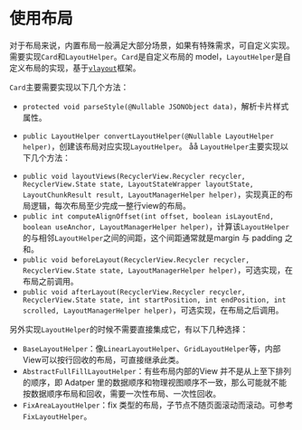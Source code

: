 <h1 class="page__title" itemprop="headline">使用布局
</h1>
<p>对于布局来说，内置布局一般满足大部分场景，如果有特殊需求，可自定义实现。需要实现<code class="highlighter-rouge">Card</code>和<code class="highlighter-rouge">LayoutHelper</code>。<code class="highlighter-rouge">Card</code>是自定义布局的 model，<code class="highlighter-rouge">LayoutHelper</code>是自定义布局的实现，基于<a href="https://github.com/alibaba/vlayout"><code class="highlighter-rouge">vlayout</code></a>框架。</p>

<p><code class="highlighter-rouge">Card</code>主要需要实现以下几个方法：</p>

<ul>
  <li>
    <p><code class="highlighter-rouge">protected void parseStyle(@Nullable JSONObject data)</code>，解析卡片样式属性。</p>
  </li>
  <li>
    <p><code class="highlighter-rouge">public LayoutHelper convertLayoutHelper(@Nullable LayoutHelper helper)</code>，创建该布局对应实现<code class="highlighter-rouge">LayoutHelper</code>。
åå
<code class="highlighter-rouge">LayoutHelper</code>主要实现以下几个方法：</p>
  </li>
  <li><code class="highlighter-rouge">public void layoutViews(RecyclerView.Recycler recycler, RecyclerView.State state, LayoutStateWrapper layoutState, LayoutChunkResult result, LayoutManagerHelper helper)</code>，实现真正的布局逻辑，每次布局至少完成一整行view的布局。</li>
  <li><code class="highlighter-rouge">public int computeAlignOffset(int offset, boolean isLayoutEnd, boolean useAnchor, LayoutManagerHelper helper)</code>，计算该<code class="highlighter-rouge">LayoutHelper</code>的与相邻<code class="highlighter-rouge">LayoutHelper</code>之间的间距，这个间距通常就是margin 与 padding 之和。</li>
  <li><code class="highlighter-rouge">public void beforeLayout(RecyclerView.Recycler recycler, RecyclerView.State state, LayoutManagerHelper helper)</code>，可选实现，在布局之前调用。</li>
  <li><code class="highlighter-rouge">public void afterLayout(RecyclerView.Recycler recycler, RecyclerView.State state, int startPosition, int endPosition, int scrolled, LayoutManagerHelper helper)</code>，可选实现，在布局之后调用。</li>
</ul>

<p>另外实现<code class="highlighter-rouge">LayoutHelper</code>的时候不需要直接集成它，有以下几种选择：</p>

<ul>
  <li><code class="highlighter-rouge">BaseLayoutHelper</code>：像<code class="highlighter-rouge">LinearLayoutHelper</code>、<code class="highlighter-rouge">GridLayoutHelper</code>等，内部View可以按行回收的布局，可直接继承此类。</li>
  <li><code class="highlighter-rouge">AbstractFullFillLayoutHelper</code>：有些布局内部的View 并不是从上至下排列的顺序，即 Adatper 里的数据顺序和物理视图顺序不一致，那么可能就不能按数据顺序布局和回收，需要一次性布局、一次性回收。</li>
  <li><code class="highlighter-rouge">FixAreaLayoutHelper</code>：fix 类型的布局，子节点不随页面滚动而滚动。可参考<code class="highlighter-rouge">FixLayoutHelper</code>。</li>
</ul>
